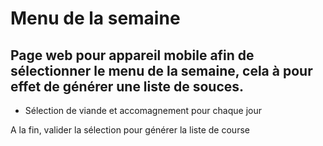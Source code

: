Menu de la semaine
=
Page web pour appareil mobile afin de sélectionner le menu de la semaine, cela à pour effet de générer une liste de souces.
-

- Sélection de viande et accomagnement pour chaque jour



A la fin, valider la sélection pour générer la liste de course

